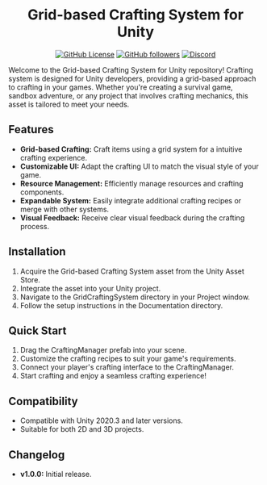 <h1 align="center">Grid-based Crafting System for Unity</h1>
<p align="center">
    <a href="https://github.com/geekednora/GAME3023_Midterm/blob/master/LICENSE.md"><img alt="GitHub License" src="https://img.shields.io/github/license/geekednora/GAME3023_Midterm?color=3f3f3f"></a>
    <a href="https://github.com/geekednora"><img alt="GitHub followers" src="https://img.shields.io/github/followers/geekednora?style=flat&logo=github&logoColor=ffffff&color=3f3f3f"></a>
    <a href="https://discord.gg/yAxCKtKkP5"><img alt="Discord" src="https://img.shields.io/discord/783328355499114496?logo=discord&logoColor=ffffff&labelColor=6A7EC2&color=7389D8"></a>
</p>

Welcome to the Grid-based Crafting System for Unity repository! Crafting system is designed for Unity developers, providing a grid-based approach to crafting in your games. Whether you're creating a survival game, sandbox adventure, or any project that involves crafting mechanics, this asset is tailored to meet your needs.

## Features
- **Grid-based Crafting:** Craft items using a grid system for a intuitive crafting experience.
- **Customizable UI:** Adapt the crafting UI to match the visual style of your game.
- **Resource Management:** Efficiently manage resources and crafting components.
- **Expandable System:** Easily integrate additional crafting recipes or merge with other systems.
- **Visual Feedback:** Receive clear visual feedback during the crafting process.

## Installation
1. Acquire the Grid-based Crafting System asset from the Unity Asset Store.
2. Integrate the asset into your Unity project.
3. Navigate to the GridCraftingSystem directory in your Project window.
4. Follow the setup instructions in the Documentation directory.

## Quick Start
1. Drag the CraftingManager prefab into your scene.
2. Customize the crafting recipes to suit your game's requirements.
3. Connect your player's crafting interface to the CraftingManager.
4. Start crafting and enjoy a seamless crafting experience!

## Compatibility
- Compatible with Unity 2020.3 and later versions.
- Suitable for both 2D and 3D projects.

## Changelog
- **v1.0.0:** Initial release.
